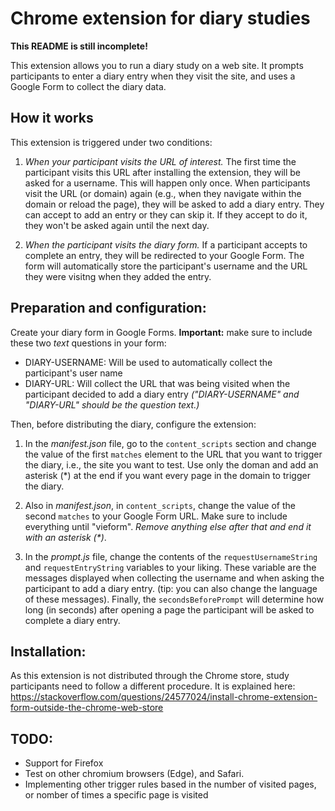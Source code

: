 # Chrome extension for diary studies

**This README is still incomplete!**

This extension allows you to run a diary study on a web site. It prompts participants to enter a diary entry when they visit the site,
and uses a Google Form to collect the diary data.

## How it works

This extension is triggered under two conditions:
1. _When your participant visits the URL of interest._ The first time the participant visits this URL after installing the extension,
they will be asked for a username. This will happen only once.
When participants visit the URL (or domain) again (e.g., when they navigate within the domain or reload the page),
they will be asked to add a diary entry. They can accept to add an entry or they can skip it.
If they accept to do it, they won't be asked again until the next day.

2. _When the participant visits the diary form._ If a participant accepts to complete an entry,
they will be redirected to your Google Form.
The form will automatically store the participant's username and the URL they were visitng when they added the entry.

## Preparation and configuration:
Create your diary form in Google Forms. **Important:** make sure to include these two _text_ questions in your form:
- DIARY-USERNAME: Will be used to automatically collect the participant's user name
- DIARY-URL: Will collect the URL that was being visited when the participant decided to add a diary entry
_("DIARY-USERNAME" and "DIARY-URL" should be the question text.)_

Then, before distributing the diary, configure the extension:

1. In the _manifest.json_ file, go to the `content_scripts` section and change the value of the first `matches` element to the URL
that you want to trigger the diary, i.e., the site you want to test.
Use only the doman and add an asterisk (*) at the end if you want every page in the domain to trigger the diary.

2. Also in _manifest.json_, in `content_scripts`, change the value of the second `matches` to your Google Form URL.
Make sure to include everything until "vieform". _Remove anything else after that and end it with an asterisk (*)_.

3. In the _prompt.js_ file, change the contents of the `requestUsernameString`  and `requestEntryString` variables to your liking.
These variable are the messages displayed when collecting the username and when asking the participant to add a diary entry.
(tip: you can also change the language of these messages). Finally, the `secondsBeforePrompt`
will determine how long (in seconds) after opening a page the participant will be asked to complete a diary entry.

## Installation:
As this extension is not distributed through the Chrome store, study participants need to follow a different procedure.
It is explained here:
https://stackoverflow.com/questions/24577024/install-chrome-extension-form-outside-the-chrome-web-store


## TODO:
* Support for Firefox
* Test on other chromium browsers (Edge), and Safari.
* Implementing other trigger rules based in the number of visited pages, or nomber of times a specific page is visited

